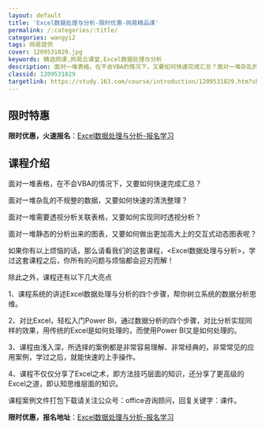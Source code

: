 ```yaml
---
layout: default
title: 'Excel数据处理与分析-限时优惠-网易精品课'
permalink: /:categories/:title/
categories: wangyi2
tags: 网易提供
cover: 1209531829.jpg
keywords: 精选网课,网易云课堂,Excel数据处理与分析
description: 面对一堆表格，在不会VBA的情况下，又要如何快速完成汇总？面对一堆杂乱的不规整的数据，又要如何快速的清洗整理？面对一堆需
classid: 1209531829
targetlink: https://study.163.com/course/introduction/1209531829.htm?share=1&shareId=1025206652&utm_campaign=share&utm_medium=iphoneShare&utm_source=&utm_u=1025206652
---
```


## 限时特惠

**限时优惠，火速报名**：[Excel数据处理与分析-报名学习](https://study.163.com/course/introduction/1209531829.htm?share=1&shareId=1025206652&utm_campaign=share&utm_medium=iphoneShare&utm_source=&utm_u=1025206652)

## 课程介绍

面对一堆表格，在不会VBA的情况下，又要如何快速完成汇总？

面对一堆杂乱的不规整的数据，又要如何快速的清洗整理？

面对一堆需要透视分析关联表格，又要如何实现同时透视分析？

面对一堆静态的分析出来的图表，又要如何做出更加高大上的交互式动态图表呢？

如果你有以上烦恼的话，那么请看我们的这套课程，<Excel数据处理与分析>，学过这套课程之后，你所有的问题与烦恼都会迎刃而解！

除此之外，课程还有以下几大亮点

1、课程系统的讲述Excel数据处理与分析的四个步骤，帮你树立系统的数据分析思维。

2、对比Excel，轻松入门Power BI，通过数据分析的四个步骤，对比分析实现同样的效果，用传统的Excel是如何处理的，而使用Power BI又是如何处理的。

3、课程由浅入深，所选择的案例都是非常容易理解、非常经典的，非常常见的应用案例，学过之后，就能快速的上手操作。

4、课程不仅仅分享了Excel之术，即方法技巧层面的知识，还分享了更高级的Excel之道，即认知思维层面的知识。



课程案例文件打包下载请关注公众号：office咨询顾问，回复关键字：课件。

**限时优惠，报名地址**：[Excel数据处理与分析-报名学习](https://study.163.com/course/introduction/1209531829.htm?share=1&shareId=1025206652&utm_campaign=share&utm_medium=iphoneShare&utm_source=&utm_u=1025206652)

